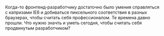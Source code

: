 Когда-то фронтенд-разработчику достаточно было умения справляться с капризами
IE6 и добиваться пиксельного соответствия в разных браузерах, чтобы считать себя 
профессионалом. Те времена давно прошли. Что нужно значть и уметь сегодня, чтобы
считать себя продвинутым разработчиком? 
